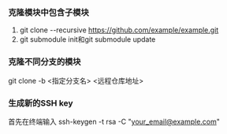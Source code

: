 ### 克隆模块中包含子模块
1) git clone --recursive https://github.com/example/example.git
2) git submodule init和git submodule update

### 克隆不同分支的模块
git clone -b <指定分支名> <远程仓库地址>

### 生成新的SSH key
首先在终端输入 ssh-keygen -t rsa -C "your_email@example.com"
